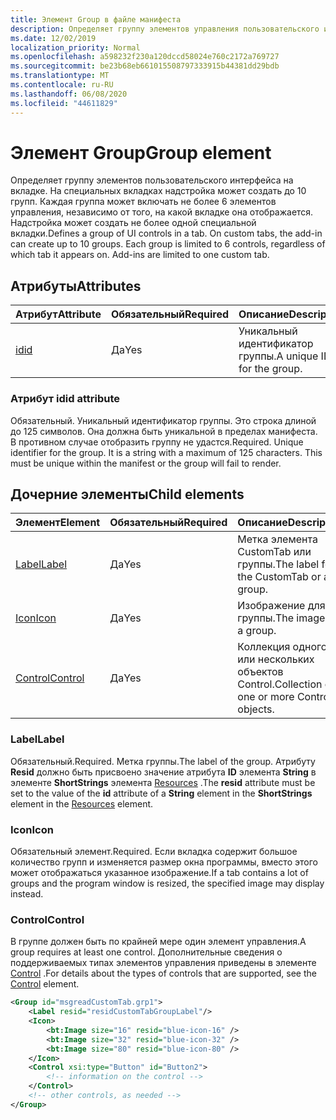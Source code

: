 ```yaml
---
title: Элемент Group в файле манифеста
description: Определяет группу элементов управления пользовательского интерфейса на вкладке.
ms.date: 12/02/2019
localization_priority: Normal
ms.openlocfilehash: a598232f230a120dccd58024e760c2172a769727
ms.sourcegitcommit: be23b68eb661015508797333915b44381dd29bdb
ms.translationtype: MT
ms.contentlocale: ru-RU
ms.lasthandoff: 06/08/2020
ms.locfileid: "44611829"
---
```

# <a name="group-element"></a><span data-ttu-id="4d09b-103">Элемент Group</span><span class="sxs-lookup"><span data-stu-id="4d09b-103">Group element</span></span>

<span data-ttu-id="4d09b-p101">Определяет группу элементов пользовательского интерфейса на вкладке.  На специальных вкладках надстройка может создать до 10 групп. Каждая группа может включать не более 6 элементов управления, независимо от того, на какой вкладке она отображается. Надстройка может создать не более одной специальной вкладки.</span><span class="sxs-lookup"><span data-stu-id="4d09b-p101">Defines a group of UI controls in a tab.  On custom tabs, the add-in can create up to 10 groups. Each group is limited to 6 controls, regardless of which tab it appears on. Add-ins are limited to one custom tab.</span></span>

## <a name="attributes"></a><span data-ttu-id="4d09b-107">Атрибуты</span><span class="sxs-lookup"><span data-stu-id="4d09b-107">Attributes</span></span>

|  <span data-ttu-id="4d09b-108">Атрибут</span><span class="sxs-lookup"><span data-stu-id="4d09b-108">Attribute</span></span>  |  <span data-ttu-id="4d09b-109">Обязательный</span><span class="sxs-lookup"><span data-stu-id="4d09b-109">Required</span></span>  |  <span data-ttu-id="4d09b-110">Описание</span><span class="sxs-lookup"><span data-stu-id="4d09b-110">Description</span></span>  |
|:-----|:-----|:-----|
|  [<span data-ttu-id="4d09b-111">id</span><span class="sxs-lookup"><span data-stu-id="4d09b-111">id</span></span>](#id-attribute)  |  <span data-ttu-id="4d09b-112">Да</span><span class="sxs-lookup"><span data-stu-id="4d09b-112">Yes</span></span>  | <span data-ttu-id="4d09b-113">Уникальный идентификатор группы.</span><span class="sxs-lookup"><span data-stu-id="4d09b-113">A unique ID for the group.</span></span>|

### <a name="id-attribute"></a><span data-ttu-id="4d09b-114">Атрибут id</span><span class="sxs-lookup"><span data-stu-id="4d09b-114">id attribute</span></span>

<span data-ttu-id="4d09b-p102">Обязательный. Уникальный идентификатор группы. Это строка длиной до 125 символов. Она должна быть уникальной в пределах манифеста. В противном случае отобразить группу не удастся.</span><span class="sxs-lookup"><span data-stu-id="4d09b-p102">Required. Unique identifier for the group. It is a string with a maximum of 125 characters. This must be unique within the manifest or the group will fail to render.</span></span>

## <a name="child-elements"></a><span data-ttu-id="4d09b-119">Дочерние элементы</span><span class="sxs-lookup"><span data-stu-id="4d09b-119">Child elements</span></span>
|  <span data-ttu-id="4d09b-120">Элемент</span><span class="sxs-lookup"><span data-stu-id="4d09b-120">Element</span></span> |  <span data-ttu-id="4d09b-121">Обязательный</span><span class="sxs-lookup"><span data-stu-id="4d09b-121">Required</span></span>  |  <span data-ttu-id="4d09b-122">Описание</span><span class="sxs-lookup"><span data-stu-id="4d09b-122">Description</span></span>  |
|:-----|:-----|:-----|
|  [<span data-ttu-id="4d09b-123">Label</span><span class="sxs-lookup"><span data-stu-id="4d09b-123">Label</span></span>](#label)      | <span data-ttu-id="4d09b-124">Да</span><span class="sxs-lookup"><span data-stu-id="4d09b-124">Yes</span></span> |  <span data-ttu-id="4d09b-125">Метка элемента CustomTab или группы.</span><span class="sxs-lookup"><span data-stu-id="4d09b-125">The label for the CustomTab or a group.</span></span>  |
|  [<span data-ttu-id="4d09b-126">Icon</span><span class="sxs-lookup"><span data-stu-id="4d09b-126">Icon</span></span>](icon.md)      | <span data-ttu-id="4d09b-127">Да</span><span class="sxs-lookup"><span data-stu-id="4d09b-127">Yes</span></span> |  <span data-ttu-id="4d09b-128">Изображение для группы.</span><span class="sxs-lookup"><span data-stu-id="4d09b-128">The image for a group.</span></span>  |
|  [<span data-ttu-id="4d09b-129">Control</span><span class="sxs-lookup"><span data-stu-id="4d09b-129">Control</span></span>](#control)    | <span data-ttu-id="4d09b-130">Да</span><span class="sxs-lookup"><span data-stu-id="4d09b-130">Yes</span></span> |  <span data-ttu-id="4d09b-131">Коллекция одного или нескольких объектов Control.</span><span class="sxs-lookup"><span data-stu-id="4d09b-131">Collection of one or more Control objects.</span></span>  |

### <a name="label"></a><span data-ttu-id="4d09b-132">Label</span><span class="sxs-lookup"><span data-stu-id="4d09b-132">Label</span></span> 

<span data-ttu-id="4d09b-133">Обязательный.</span><span class="sxs-lookup"><span data-stu-id="4d09b-133">Required.</span></span> <span data-ttu-id="4d09b-134">Метка группы.</span><span class="sxs-lookup"><span data-stu-id="4d09b-134">The label of the group.</span></span> <span data-ttu-id="4d09b-135">Атрибуту **Resid** должно быть присвоено значение атрибута **ID** элемента **String** в элементе **ShortStrings** элемента [Resources](resources.md) .</span><span class="sxs-lookup"><span data-stu-id="4d09b-135">The **resid** attribute must be set to the value of the **id** attribute of a **String** element in the **ShortStrings** element in the [Resources](resources.md) element.</span></span>

### <a name="icon"></a><span data-ttu-id="4d09b-136">Icon</span><span class="sxs-lookup"><span data-stu-id="4d09b-136">Icon</span></span>

<span data-ttu-id="4d09b-137">Обязательный элемент.</span><span class="sxs-lookup"><span data-stu-id="4d09b-137">Required.</span></span> <span data-ttu-id="4d09b-138">Если вкладка содержит большое количество групп и изменяется размер окна программы, вместо этого может отображаться указанное изображение.</span><span class="sxs-lookup"><span data-stu-id="4d09b-138">If a tab contains a lot of groups and the program window is resized, the specified image may display instead.</span></span>

### <a name="control"></a><span data-ttu-id="4d09b-139">Control</span><span class="sxs-lookup"><span data-stu-id="4d09b-139">Control</span></span>
<span data-ttu-id="4d09b-140">В группе должен быть по крайней мере один элемент управления.</span><span class="sxs-lookup"><span data-stu-id="4d09b-140">A group requires at least one control.</span></span> <span data-ttu-id="4d09b-141">Дополнительные сведения о поддерживаемых типах элементов управления приведены в элементе [Control](control.md) .</span><span class="sxs-lookup"><span data-stu-id="4d09b-141">For details about the types of controls that are supported, see the [Control](control.md) element.</span></span>

```xml
<Group id="msgreadCustomTab.grp1">
    <Label resid="residCustomTabGroupLabel"/>
    <Icon>
        <bt:Image size="16" resid="blue-icon-16" />
        <bt:Image size="32" resid="blue-icon-32" />
        <bt:Image size="80" resid="blue-icon-80" />
    </Icon>
    <Control xsi:type="Button" id="Button2">
        <!-- information on the control -->
    </Control>
    <!-- other controls, as needed -->
</Group>
```
